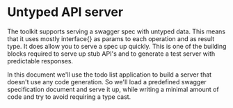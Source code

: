 # Untyped API server

The toolkit supports serving a swagger spec with untyped data. This means that it uses mostly interface{} as params to each operation and as result type. It does allow you to serve a spec up quickly. This is one of the building blocks required to serve up stub API's and to generate a test server with predictable responses.

<!--more-->

In this document we'll use the todo list application to build a server that doesn't use any code generation. So we'll load a predefined swagger specification document and serve it up, while writing a minimal amount of code and try to avoid requiring a type cast.  

